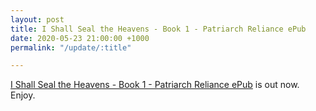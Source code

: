 ```yaml
---
layout: post
title: I Shall Seal the Heavens - Book 1 - Patriarch Reliance ePub
date: 2020-05-23 21:00:00 +1000
permalink: "/update/:title"

---
```

[I Shall Seal the Heavens - Book 1 - Patriarch Reliance ePub](/i-shall-seal-the-heavens) is out now. Enjoy.